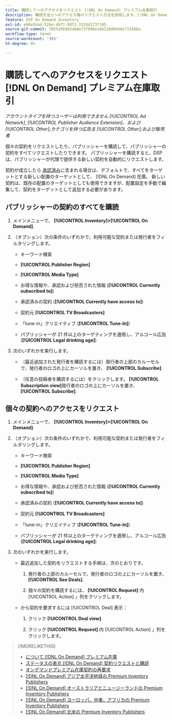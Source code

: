 ```yaml
---
title: 購読してへのアクセスをリクエスト [!DNL On Demand] プレミアム在庫取引
description: 購読方法とへのアクセス権のリクエスト方法を説明します。[!DNL On Demand] 契約
feature: DSP On Demand Inventory
exl-id: e66e5bad-526e-4b71-8072-332dd173f105
source-git-commit: 7055a9b9d3a68ef2f690e146128d6946e713586a
workflow-type: tm+mt
source-wordcount: '393'
ht-degree: 0%

---
```


# 購読してへのアクセスをリクエスト [!DNL On Demand] プレミアム在庫取引

*アカウントタイプを持つユーザーは利用できません [!UICONTROL Ad Network], [!UICONTROL Publisher Audience Extension]、および [!UICONTROL Other];カテゴリを持つ広告主 [!UICONTROL Other];および販売者*

個々の契約をリクエストしたり、パブリッシャーを購読して、パブリッシャーの契約をすべてリクエストしたりできます。 パブリッシャーを購読すると、DSPは、パブリッシャーが代理で提供する新しい契約を自動的にリクエストします。

契約が成立したら [承認済み](/help/dsp/inventory/on-demand-inventory-view-status.md)に含まれる場合は、デフォルトで、すべてをターゲットとする新しい配置のターゲットとして、 [!DNL On Demand] 在庫。 新しい契約は、既存の配置のターゲットとしても使用できますが、配置設定を手動で編集して、契約をターゲットとして追加する必要があります。

## パブリッシャーの契約のすべてを購読

1. メインメニューで、 **[!UICONTROL Inventory]>[!UICONTROL On Demand]**.

1. （オプション）次の条件のいずれかで、利用可能な契約または発行者をフィルタリングします。

   * キーワード検索

   * **[!UICONTROL Publisher Region]**

   * **[!UICONTROL Media Type]**

   * お得な情報や、承認および拒否された情報 (**[!UICONTROL Currently subscribed to]**)

   * 承認済みの契約 (**[!UICONTROL Currently have access to]**)

   * 契約元 **[!UICONTROL TV Broadcasters]**

   * 「tune-in」クリエイティブ (**[!UICONTROL Tune-In]**)

   * パブリッシャーが 21 件以上のターゲティングを適用し、アルコール広告 (**[!UICONTROL Legal drinking age]**)

1. 次のいずれかを実行します。

   * （最近追加された発行者を購読するには）発行者の上部のカルーセルで、発行者のロゴの上にカーソルを置き、 **[!UICONTROL Subscribe]**.

   * （任意の投稿者を購読するには）をクリックします。 **[!UICONTROL Subscription view]**&#x200B;発行者のロゴの上にカーソルを置き、 **[!UICONTROL Subscribe]**.

## 個々の契約へのアクセスをリクエスト

1. メインメニューで、 **[!UICONTROL Inventory]>[!UICONTROL On Demand]**.

1. （オプション）次の条件のいずれかで、利用可能な契約または発行者をフィルタリングします。

   * キーワード検索

   * **[!UICONTROL Publisher Region]**

   * **[!UICONTROL Media Type]**

   * お得な情報や、承認および拒否された情報 (**[!UICONTROL Currently subscribed to]**)

   * 承認済みの契約 (**[!UICONTROL Currently have access to]**)

   * 契約元 **[!UICONTROL TV Broadcasters]**

   * 「tune-in」クリエイティブ (**[!UICONTROL Tune-In]**)

   * パブリッシャーが 21 件以上のターゲティングを適用し、アルコール広告 (**[!UICONTROL Legal drinking age]**)

1. 次のいずれかを実行します。

   * 最近追加した契約をリクエストする手順は、次のとおりです。

      1. 発行者の上部のカルーセルで、発行者のロゴの上にカーソルを置き、 **[!UICONTROL See Deals]**.

      1. 個々の契約を購読するには、 **[!UICONTROL Request]** 内 [!UICONTROL Action] 」列をクリックします。
   * から契約を要求するには [!UICONTROL Deal] 表示：

      1. クリック **[!UICONTROL Deal view]**.

      1. クリック **[!UICONTROL Request]** 内 [!UICONTROL Action] 」列をクリックします。


>[!MORELIKETHIS]
>
>* [について [!DNL On Demand] プレミアム在庫](on-demand-inventory-about.md)
>* [ステータスの表示 [!DNL On Demand] 契約リクエストと購読](on-demand-inventory-view-status.md)
>* [オンデマンドプレミアム在庫契約の再要求](on-demand-inventory-rerequest.md)
>* [[!DNL On Demand] アジア太平洋地域の Premium Inventory Publishers](on-demand-inventory-publishers-apac.md)
>* [[!DNL On Demand] オーストラリアとニュージーランドの Premium Inventory Publishers](on-demand-inventory-publishers-anz.md)
>* [[!DNL On Demand] ヨーロッパ、中東、アフリカの Premium Inventory Publishers](on-demand-inventory-publishers-emea.md)
>* [[!DNL On Demand] 北米の Premium Inventory Publishers](on-demand-inventory-publishers-na.md)

